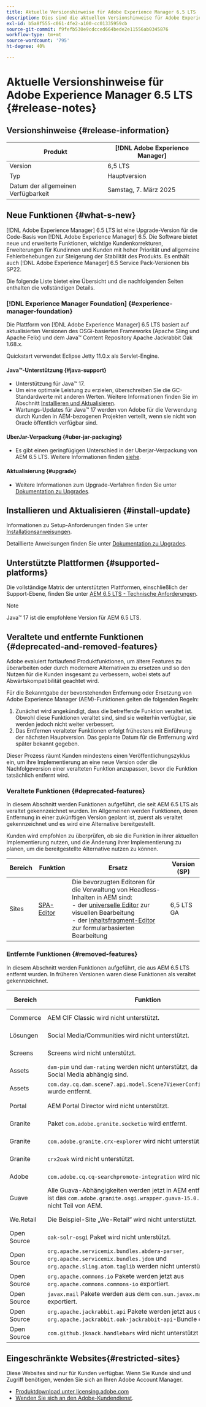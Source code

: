 ```yaml
---
title: Aktuelle Versionshinweise für Adobe Experience Manager 6.5 LTS
description: Dies sind die aktuellen Versionshinweise für Adobe Experience Manager 6.5 LTS.
exl-id: b5a8f555-c061-4fe2-a100-cc01335959cb
source-git-commit: f9fefb530e9cdcced664bede2e11556ab0345876
workflow-type: tm+mt
source-wordcount: '795'
ht-degree: 40%

---
```


# Aktuelle Versionshinweise für Adobe Experience Manager 6.5 LTS {#release-notes}

## Versionshinweise {#release-information}

| Produkt | [!DNL Adobe Experience Manager] |
|---|---|
| Version | 6,5 LTS |
| Typ | Hauptversion |
| Datum der allgemeinen Verfügbarkeit | Samstag, 7. März 2025 |

## Neue Funktionen {#what-s-new}

[!DNL Adobe Experience Manager] 6.5 LTS ist eine Upgrade-Version für die Code-Basis von [!DNL Adobe Experience Manager] 6.5. Die Software bietet neue und erweiterte Funktionen, wichtige Kundenkorrekturen, Erweiterungen für Kundinnen und Kunden mit hoher Priorität und allgemeine Fehlerbehebungen zur Steigerung der Stabilität des Produkts. Es enthält auch [!DNL Adobe Experience Manager] 6.5 Service Pack-Versionen bis SP22.

Die folgende Liste bietet eine Übersicht und die nachfolgenden Seiten enthalten die vollständigen Details.

### [!DNL Experience Manager Foundation] {#experience-manager-foundation}

Die Plattform von [!DNL Adobe Experience Manager] 6.5 LTS basiert auf aktualisierten Versionen des OSGi-basierten Frameworks (Apache Sling und Apache Felix) und dem Java™ Content Repository Apache Jackrabbit Oak 1.68.x.

Quickstart verwendet Eclipse Jetty 11.0.x als Servlet-Engine.

#### Java™-Unterstützung  {#java-support}

* Unterstützung für Java™ 17.
* Um eine optimale Leistung zu erzielen, überschreiben Sie die GC-Standardwerte mit anderen Werten. Weitere Informationen finden Sie im Abschnitt [Installieren und Aktualisieren](/help/sites-deploying/custom-standalone-install.md).
* Wartungs-Updates für Java™ 17 werden von Adobe für die Verwendung durch Kunden in AEM-bezogenen Projekten verteilt, wenn sie nicht von Oracle öffentlich verfügbar sind.

#### UberJar-Verpackung {#uber-jar-packaging}

* Es gibt einen geringfügigen Unterschied in der Uberjar-Verpackung von AEM 6.5 LTS. Weitere Informationen finden [siehe](/help/sites-deploying/upgrading-code-and-customizations.md#update-the-aem-uber-jar-version-update-the-aem-uber-jar-version).

#### Aktualisierung {#upgrade}

* Weitere Informationen zum Upgrade-Verfahren finden Sie unter [Dokumentation zu Upgrades](/help/sites-deploying/upgrade.md).

## Installieren und Aktualisieren {#install-update}

Informationen zu Setup-Anforderungen finden Sie unter [Installationsanweisungen](/help/sites-deploying/custom-standalone-install.md).

Detaillierte Anweisungen finden Sie unter [Dokumentation zu Upgrades](/help/sites-deploying/upgrade.md).

## Unterstützte Plattformen {#supported-platforms}

Die vollständige Matrix der unterstützten Plattformen, einschließlich der Support-Ebene, finden Sie unter [AEM 6.5 LTS - Technische Anforderungen](/help/sites-deploying/technical-requirements.md).

>[!NOTE]
>
>Java™ 17 ist die empfohlene Version für AEM 6.5 LTS.

## Veraltete und entfernte Funktionen {#deprecated-and-removed-features}

Adobe evaluiert fortlaufend Produktfunktionen, um ältere Features zu überarbeiten oder durch modernere Alternativen zu ersetzen und so den Nutzen für die Kunden insgesamt zu verbessern, wobei stets auf Abwärtskompatibilität geachtet wird.

Für die Bekanntgabe der bevorstehenden Entfernung oder Ersetzung von Adobe Experience Manager (AEM)-Funktionen gelten die folgenden Regeln:

1. Zunächst wird angekündigt, dass die betreffende Funktion veraltet ist. Obwohl diese Funktionen veraltet sind, sind sie weiterhin verfügbar, sie werden jedoch nicht weiter verbessert.
1. Das Entfernen veralteter Funktionen erfolgt frühestens mit Einführung der nächsten Hauptversion. Das geplante Datum für die Entfernung wird später bekannt gegeben.

Dieser Prozess räumt Kunden mindestens einen Veröffentlichungszyklus ein, um ihre Implementierung an eine neue Version oder die Nachfolgeversion einer veralteten Funktion anzupassen, bevor die Funktion tatsächlich entfernt wird.

### Veraltete Funktionen {#deprecated-features}

In diesem Abschnitt werden Funktionen aufgeführt, die seit AEM 6.5 LTS als veraltet gekennzeichnet wurden. Im Allgemeinen werden Funktionen, deren Entfernung in einer zukünftigen Version geplant ist, zuerst als veraltet gekennzeichnet und es wird eine Alternative bereitgestellt.

Kunden wird empfohlen zu überprüfen, ob sie die Funktion in ihrer aktuellen Implementierung nutzen, und die Änderung ihrer Implementierung zu planen, um die bereitgestellte Alternative nutzen zu können.

| Bereich | Funktion | Ersatz | Version (SP) |
|---|---|---|---|
| Sites | [SPA-Editor](/help/sites-developing/spa-overview.md) | Die bevorzugten Editoren für die Verwaltung von Headless-Inhalten in AEM sind: <br>- der [universelle Editor](/help/sites-developing/universal-editor/introduction.md) zur visuellen Bearbeitung<br>- der [Inhaltsfragment-Editor](/help/assets/content-fragments/content-fragments-managing.md) zur formularbasierten Bearbeitung | 6,5 LTS GA |

### Entfernte Funktionen {#removed-features}

In diesem Abschnitt werden Funktionen aufgeführt, die aus AEM 6.5 LTS entfernt wurden. In früheren Versionen waren diese Funktionen als veraltet gekennzeichnet.

| Bereich | Funktion | Ersatz | Version (SP) |
|--- |--- |--- |--- |
| Commerce  | AEM CIF Classic wird nicht unterstützt. | Sie sollten zu [AEM CIF](/help/commerce/cif/migration.md) migrieren. | 6,5 LTS GA |
| Lösungen | Social Media/Communities wird nicht unterstützt. | Kein Ersatz verfügbar. | 6,5 LTS GA |
| Screens | Screens wird nicht unterstützt. | Kein Ersatz verfügbar. | 6,5 LTS GA |
| Assets | `dam-pim` und `dam-rating` werden nicht unterstützt, da Pakete von Social Media abhängig sind. | Kein Ersatz verfügbar. | 6,5 LTS GA |
| Assets | `com.day.cq.dam.scene7.api.model.Scene7ViewerConfig#getSettings()` wurde entfernt. | Verwenden Sie die hinzugefügte alternative API-`com.day.cq.dam.scene7.api.model.Scene7ViewerConfig#getSettingsList()`. | 6,5 LTS GA |
| Portal | AEM Portal Director wird nicht unterstützt. | Kein Ersatz verfügbar. | 6,5 LTS GA |
| Granite | Paket `com.adobe.granite.socketio` wird entfernt. | Kein Ersatz verfügbar. | 6,5 LTS GA |
| Granite | `com.adobe.granite.crx-explorer` wird nicht unterstützt. | Kein Ersatz verfügbar. | 6,5 LTS GA |
| Granite | `crx2oak` wird nicht unterstützt. | Wählen Sie die entsprechende Version von [oak-upgrade](https://mvnrepository.com/artifact/org.apache.jackrabbit/oak-upgrade) | 6,5 LTS GA |
| Adobe | `com.adobe.cq.cq-searchpromote-integration` wird nicht unterstützt. | Kein Ersatz verfügbar. | 6,5 LTS GA |
| Guave | Alle Guava-Abhängigkeiten werden jetzt in AEM entfernt, und daher ist das `com.adobe.granite.osgi.wrapper.guava-15.0.0-0002`-Bundle nicht Teil von AEM. | Kunden können Guava selbst hinzufügen, wenn sie von Guava abhängig sind, oder Guava-Code durch Java-Sammlungen oder andere Alternativen ersetzen, sofern möglich. | 6,5 LTS GA |
| We.Retail | Die Beispiel-Site „We-Retail“ wird nicht unterstützt. | Kein Ersatz verfügbar. | 6,5 LTS GA |
| Open Source | `oak-solr-osgi` Paket wird nicht unterstützt. | Kein Ersatz verfügbar. | 6,5 LTS GA |
| Open Source | `org.apache.servicemix.bundles.abdera-parser`, `org.apache.servicemix.bundles.jdom` und `org.apache.sling.atom.taglib` werden nicht unterstützt. | Kein Ersatz verfügbar. | 6,5 LTS GA |
| Open Source | `org.apache.commons.io` Pakete werden jetzt aus `org.apache.commons.commons-io` exportiert. | Keine Änderung erforderlich. | 6,5 LTS GA |
| Open Source | `javax.mail` Pakete werden aus dem `com.sun.javax.mail` Bundle exportiert. | Keine Änderung erforderlich. | 6,5 LTS GA |
| Open Source | `org.apache.jackrabbit.api` Pakete werden jetzt aus dem `org.apache.jackrabbit.oak-jackrabbit-api`-Bundle exportiert. | Keine Änderung erforderlich. | 6,5 LTS GA |
| Open Source | `com.github.jknack.handlebars` wird nicht unterstützt | Relevante Version [auswählen](https://mvnrepository.com/artifact/com.github.jknack/handlebars) | 6,5 LTS GA |

## Eingeschränkte Websites{#restricted-sites}

Diese Websites sind nur für Kunden verfügbar. Wenn Sie Kunde sind und Zugriff benötigen, wenden Sie sich an Ihren Adobe Account Manager.

* [Produktdownload unter licensing.adobe.com](https://licensing.adobe.com/)
* [Wenden Sie sich an den Adobe-Kundendienst](https://experienceleague.adobe.com/de/docs/customer-one/using/home).

